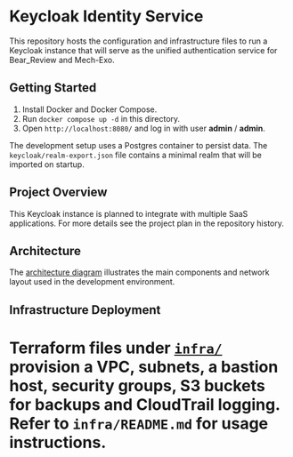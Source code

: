 # Keycloak Identity Service

This repository hosts the configuration and infrastructure files to run a Keycloak instance that will serve as the unified authentication service for Bear_Review and Mech-Exo.

## Getting Started

1. Install Docker and Docker Compose.
2. Run `docker compose up -d` in this directory.
3. Open `http://localhost:8080/` and log in with user **admin** / **admin**.

The development setup uses a Postgres container to persist data. The `keycloak/realm-export.json` file contains a minimal realm that will be imported on startup.

## Project Overview

This Keycloak instance is planned to integrate with multiple SaaS applications. For more details see the project plan in the repository history.

## Architecture

The [architecture diagram](docs/architecture.md) illustrates the main components and network layout used in the development environment.

## Infrastructure Deployment

Terraform files under [`infra/`](infra/) provision a VPC, subnets, a bastion host, security groups, S3 buckets for backups and CloudTrail logging. Refer to `infra/README.md` for usage instructions.
=======
